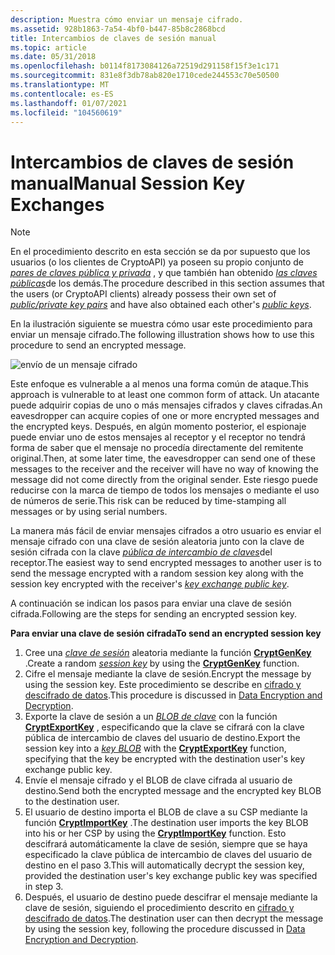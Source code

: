 ```yaml
---
description: Muestra cómo enviar un mensaje cifrado.
ms.assetid: 928b1863-7a54-4bf0-b447-85b8c2868bcd
title: Intercambios de claves de sesión manual
ms.topic: article
ms.date: 05/31/2018
ms.openlocfilehash: b0114f8173084126a72519d291158f15f3e1c171
ms.sourcegitcommit: 831e8f3db78ab820e1710cede244553c70e50500
ms.translationtype: MT
ms.contentlocale: es-ES
ms.lasthandoff: 01/07/2021
ms.locfileid: "104560619"
---
```

# <a name="manual-session-key-exchanges"></a><span data-ttu-id="1857e-103">Intercambios de claves de sesión manual</span><span class="sxs-lookup"><span data-stu-id="1857e-103">Manual Session Key Exchanges</span></span>

> [!Note]  
> <span data-ttu-id="1857e-104">En el procedimiento descrito en esta sección se da por supuesto que los usuarios (o los clientes de CryptoAPI) ya poseen su propio conjunto de [*pares de claves pública y privada*](../secgloss/p-gly.md) , y que también han obtenido [*las claves públicas*](../secgloss/p-gly.md)de los demás.</span><span class="sxs-lookup"><span data-stu-id="1857e-104">The procedure described in this section assumes that the users (or CryptoAPI clients) already possess their own set of [*public/private key pairs*](../secgloss/p-gly.md) and have also obtained each other's [*public keys*](../secgloss/p-gly.md).</span></span>

 

<span data-ttu-id="1857e-105">En la ilustración siguiente se muestra cómo usar este procedimiento para enviar un mensaje cifrado.</span><span class="sxs-lookup"><span data-stu-id="1857e-105">The following illustration shows how to use this procedure to send an encrypted message.</span></span>

![envío de un mensaje cifrado](images/capi04.png)

<span data-ttu-id="1857e-107">Este enfoque es vulnerable a al menos una forma común de ataque.</span><span class="sxs-lookup"><span data-stu-id="1857e-107">This approach is vulnerable to at least one common form of attack.</span></span> <span data-ttu-id="1857e-108">Un atacante puede adquirir copias de uno o más mensajes cifrados y claves cifradas.</span><span class="sxs-lookup"><span data-stu-id="1857e-108">An eavesdropper can acquire copies of one or more encrypted messages and the encrypted keys.</span></span> <span data-ttu-id="1857e-109">Después, en algún momento posterior, el espionaje puede enviar uno de estos mensajes al receptor y el receptor no tendrá forma de saber que el mensaje no procedía directamente del remitente original.</span><span class="sxs-lookup"><span data-stu-id="1857e-109">Then, at some later time, the eavesdropper can send one of these messages to the receiver and the receiver will have no way of knowing the message did not come directly from the original sender.</span></span> <span data-ttu-id="1857e-110">Este riesgo puede reducirse con la marca de tiempo de todos los mensajes o mediante el uso de números de serie.</span><span class="sxs-lookup"><span data-stu-id="1857e-110">This risk can be reduced by time-stamping all messages or by using serial numbers.</span></span>

<span data-ttu-id="1857e-111">La manera más fácil de enviar mensajes cifrados a otro usuario es enviar el mensaje cifrado con una clave de sesión aleatoria junto con la clave de sesión cifrada con la clave [*pública de intercambio de claves*](../secgloss/k-gly.md)del receptor.</span><span class="sxs-lookup"><span data-stu-id="1857e-111">The easiest way to send encrypted messages to another user is to send the message encrypted with a random session key along with the session key encrypted with the receiver's [*key exchange public key*](../secgloss/k-gly.md).</span></span>

<span data-ttu-id="1857e-112">A continuación se indican los pasos para enviar una clave de sesión cifrada.</span><span class="sxs-lookup"><span data-stu-id="1857e-112">Following are the steps for sending an encrypted session key.</span></span>

<span data-ttu-id="1857e-113">**Para enviar una clave de sesión cifrada**</span><span class="sxs-lookup"><span data-stu-id="1857e-113">**To send an encrypted session key**</span></span>

1.  <span data-ttu-id="1857e-114">Cree una [*clave de sesión*](../secgloss/s-gly.md) aleatoria mediante la función [**CryptGenKey**](/windows/desktop/api/Wincrypt/nf-wincrypt-cryptgenkey) .</span><span class="sxs-lookup"><span data-stu-id="1857e-114">Create a random [*session key*](../secgloss/s-gly.md) by using the [**CryptGenKey**](/windows/desktop/api/Wincrypt/nf-wincrypt-cryptgenkey) function.</span></span>
2.  <span data-ttu-id="1857e-115">Cifre el mensaje mediante la clave de sesión.</span><span class="sxs-lookup"><span data-stu-id="1857e-115">Encrypt the message by using the session key.</span></span> <span data-ttu-id="1857e-116">Este procedimiento se describe en [cifrado y descifrado de datos](data-encryption-and-decryption.md).</span><span class="sxs-lookup"><span data-stu-id="1857e-116">This procedure is discussed in [Data Encryption and Decryption](data-encryption-and-decryption.md).</span></span>
3.  <span data-ttu-id="1857e-117">Exporte la clave de sesión a un [*BLOB de clave*](../secgloss/k-gly.md) con la función [**CryptExportKey**](/windows/desktop/api/Wincrypt/nf-wincrypt-cryptexportkey) , especificando que la clave se cifrará con la clave pública de intercambio de claves del usuario de destino.</span><span class="sxs-lookup"><span data-stu-id="1857e-117">Export the session key into a [*key BLOB*](../secgloss/k-gly.md) with the [**CryptExportKey**](/windows/desktop/api/Wincrypt/nf-wincrypt-cryptexportkey) function, specifying that the key be encrypted with the destination user's key exchange public key.</span></span>
4.  <span data-ttu-id="1857e-118">Envíe el mensaje cifrado y el BLOB de clave cifrada al usuario de destino.</span><span class="sxs-lookup"><span data-stu-id="1857e-118">Send both the encrypted message and the encrypted key BLOB to the destination user.</span></span>
5.  <span data-ttu-id="1857e-119">El usuario de destino importa el BLOB de clave a su CSP mediante la función [**CryptImportKey**](/windows/desktop/api/Wincrypt/nf-wincrypt-cryptimportkey) .</span><span class="sxs-lookup"><span data-stu-id="1857e-119">The destination user imports the key BLOB into his or her CSP by using the [**CryptImportKey**](/windows/desktop/api/Wincrypt/nf-wincrypt-cryptimportkey) function.</span></span> <span data-ttu-id="1857e-120">Esto descifrará automáticamente la clave de sesión, siempre que se haya especificado la clave pública de intercambio de claves del usuario de destino en el paso 3.</span><span class="sxs-lookup"><span data-stu-id="1857e-120">This will automatically decrypt the session key, provided the destination user's key exchange public key was specified in step 3.</span></span>
6.  <span data-ttu-id="1857e-121">Después, el usuario de destino puede descifrar el mensaje mediante la clave de sesión, siguiendo el procedimiento descrito en [cifrado y descifrado de datos](data-encryption-and-decryption.md).</span><span class="sxs-lookup"><span data-stu-id="1857e-121">The destination user can then decrypt the message by using the session key, following the procedure discussed in [Data Encryption and Decryption](data-encryption-and-decryption.md).</span></span>

 

 

